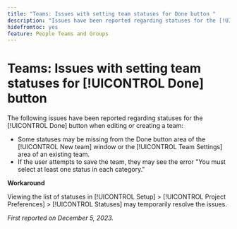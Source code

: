 ```yaml
---
title: "Teams: Issues with setting team statuses for Done button "
description: "Issues have been reported regarding statuses for the [!UICONTROL Done] button when editing or creating a team. A Workaround is available."
hidefromtoc: yes
feature: People Teams and Groups
---
```


# Teams: Issues with setting team statuses for [!UICONTROL Done] button 

The following issues have been reported regarding statuses for the [!UICONTROL Done] button when editing or creating a team:

* Some statuses may be missing from the Done button area of the [!UICONTROL New team] window or the [!UICONTROL Team Settings] area of an existing team.
* If the user attempts to save the team, they may see the error "You must select at least one status in each category."

**Workaround**

Viewing the list of statuses in [!UICONTROL Setup] > [!UICONTROL Project Preferences] > [!UICONTROL Statuses] may temporarily resolve the issues.

_First reported on December 5, 2023._
